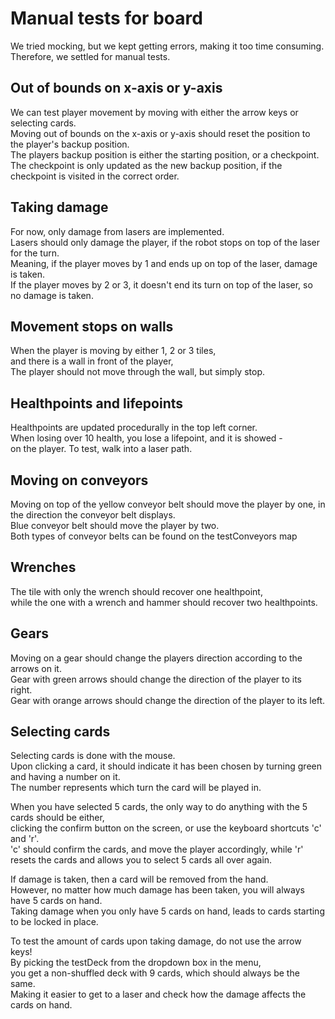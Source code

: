 # Manual tests for board
We tried mocking, but we kept getting errors, making it too time consuming.\
Therefore, we settled for manual tests.

## Out of bounds on x-axis or y-axis
We can test player movement by moving with either the arrow keys or selecting cards.\
Moving out of bounds on the x-axis or y-axis should reset the position to the player's backup position.\
The players backup position is either the starting position, or a checkpoint.\
The checkpoint is only updated as the new backup position, if the checkpoint is visited in the correct order.

## Taking damage
For now, only damage from lasers are implemented.\
Lasers should only damage the player, if the robot stops on top of the laser for the turn.\
Meaning, if the player moves by 1 and ends up on top of the laser, damage is taken.\
If the player moves by 2 or 3, it doesn't end its turn on top of the laser, so no damage is taken.

## Movement stops on walls
When the player is moving by either 1, 2 or 3 tiles, \
and there is a wall in front of the player,\
The player should not move through the wall, but simply stop.

## Healthpoints and lifepoints
Healthpoints are updated procedurally in the top left corner.\
When losing over 10 health, you lose a lifepoint, and it is showed - \
on the player. To test, walk into a laser path. 

## Moving on conveyors
Moving on top of the yellow conveyor belt should move the player by one, in the direction the conveyor belt displays.\
Blue conveyor belt should move the player by two. \
Both types of conveyor belts can be found on the testConveyors map

## Wrenches
The tile with only the wrench should recover one healthpoint,\
while the one with a wrench and hammer should recover two healthpoints.

## Gears
Moving on a gear should change the players direction according to the arrows on it.\
Gear with green arrows should change the direction of the player to its right.\
Gear with orange arrows should change the direction of the player to its left.

## Selecting cards
Selecting cards is done with the mouse.\
Upon clicking a card, it should indicate it has been chosen by turning green and having a number on it.\
The number represents which turn the card will be played in.

When you have selected 5 cards, the only way to do anything with the 5 cards should be either,\
clicking the confirm button on the screen, or use the keyboard shortcuts 'c' and 'r'.\
'c' should confirm the cards, and move the player accordingly, while 'r' resets the cards and allows you to select 5 cards all over again.

If damage is taken, then a card will be removed from the hand.\
However, no matter how much damage has been taken, you will always have 5 cards on hand.\
Taking damage when you only have 5 cards on hand, leads to cards starting to be locked in place.

To test the amount of cards upon taking damage, do not use the arrow keys!\
By picking the testDeck from the dropdown box in the menu,\
you get a non-shuffled deck with 9 cards, which should always be the same.\
Making it easier to get to a laser and check how the damage affects the cards on hand.


